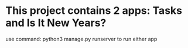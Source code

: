 # This project contains 2 apps: Tasks and Is It New Years?

use command:
python3 manage.py runserver
to run either app
